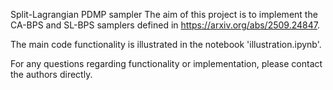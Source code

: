 Split-Lagrangian PDMP sampler
The aim of this project is to implement the CA-BPS and SL-BPS samplers defined in https://arxiv.org/abs/2509.24847.

The main code functionality is illustrated in the notebook 'illustration.ipynb'.

For any questions regarding functionality or implementation, please contact the authors directly.
